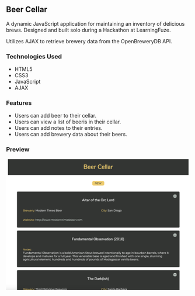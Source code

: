 ## Beer Cellar

A dynamic JavaScript application for maintaining an inventory of delicious brews.
Designed and built solo during a Hackathon at LearningFuze.

Utilizes AJAX to retrieve brewery data from the OpenBreweryDB API.

### Technologies Used
* HTML5
* CSS3
* JavaScript
* AJAX

### Features
* Users can add beer to their cellar.
* Users can view a list of beeris in their cellar.
* Users can add notes to their entries.
* Users can add brewery data about their beers.

### Preview
![Image of preview](images/beer-cellar-preview-v2.png)

